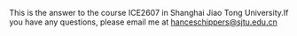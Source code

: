 This is the answer to the course ICE2607 in Shanghai Jiao Tong University.If you have any questions, please email me at hanceschippers@sjtu.edu.cn
